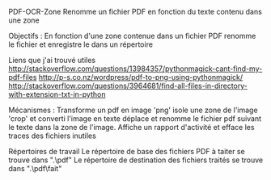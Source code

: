PDF-OCR-Zone
Renomme un fichier PDF en fonction du texte contenu dans une zone

Objectifs  : En fonction d'une zone contenue dans un fichier PDF renomme le fichier et enregistre le dans un répertoire

Liens que j'ai trouvé utiles
	http://stackoverflow.com/questions/13984357/pythonmagick-cant-find-my-pdf-files
	http://p-s.co.nz/wordpress/pdf-to-png-using-pythonmagick/
	http://stackoverflow.com/questions/3964681/find-all-files-in-directory-with-extension-txt-in-python

Mécanismes : Transforme un pdf en image 'png' isole une zone de l'image 'crop' et converti l'image en texte
	déplace et renomme le fichier pdf suivant le texte dans la zone de l'image. 
	Affiche un rapport d'activité et efface les traces des fichiers inutiles

Répertoires de travail
	Le répertoire de base des fichiers PDF à taiter se trouve dans ".\pdf"
	Le répertoire de destination des fichiers traités se trouve dans ".\pdf\fait"

